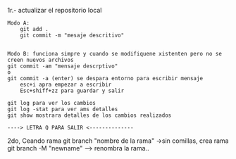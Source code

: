 1r.- actualizar el repositorio local

    Modo A:
        git add .
        git commit -m "mesaje descritivo"
    
    
    Modo B: funciona simpre y cuando se modifiquene xistenten pero no se creen nuevos archivos
    git commit -am "mensaje descrptivo"
    o
    git commit -a (enter) se despara entorno para escribir mensaje
        esc+i apra empezar a escribir
        Esc+shiff+zz para guardar y salir
    
    git log para ver los cambios
    git log -stat para ver ams detalles
    git show mostrara detalles de los cambios realizados
    
    ----> LETRA Q PARA SALIR <--------------

2do, Ceando rama
    git branch "nombre de la rama"  ->sin comillas, crea rama
    git branch -M "newname" --> renombra la rama..
